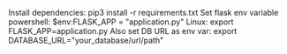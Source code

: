 Install dependencies: pip3 install -r requirements.txt
Set flask env variable powershell: $env:FLASK_APP = "application.py"
Linux: export FLASK_APP=application.py
Also set DB URL as env var: export DATABASE_URL="your_database/url/path"